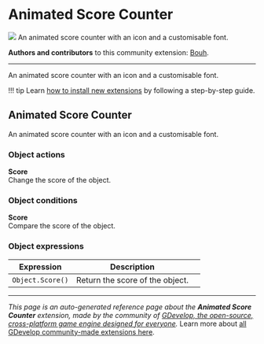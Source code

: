 # Animated Score Counter

<img src="https://asset-resources.gdevelop.io/public-resources/Icons/48ec8784eacd92181e4a3bde4755962b5f6edf986e624fc85ea423a31408450d_counter.svg" class="extension-icon"></img>
An animated score counter with an icon and a customisable font.

**Authors and contributors** to this community extension: [Bouh](https://gd.games/Bouh).

---

An animated score counter with an icon and a customisable font.

!!! tip
    Learn [how to install new extensions](/gdevelop5/extensions/search) by following a step-by-step guide.



## Animated Score Counter 

An animated score counter with an icon and a customisable font. 

### Object actions

**Score**  
Change the score of the object.

### Object conditions

**Score**  
Compare the score of the object.

### Object expressions

| Expression | Description |  |
|-----|-----|-----|
| `Object.Score()` | Return the score of the object. ||

---

*This page is an auto-generated reference page about the **Animated Score Counter** extension, made by the community of [GDevelop, the open-source, cross-platform game engine designed for everyone](https://gdevelop.io/).* Learn more about [all GDevelop community-made extensions here](/gdevelop5/extensions).